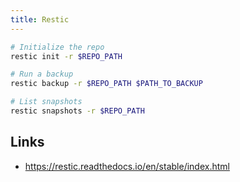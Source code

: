 ```yaml
---
title: Restic
---
```


```bash
# Initialize the repo
restic init -r $REPO_PATH

# Run a backup
restic backup -r $REPO_PATH $PATH_TO_BACKUP

# List snapshots
restic snapshots -r $REPO_PATH
```

## Links

* https://restic.readthedocs.io/en/stable/index.html
